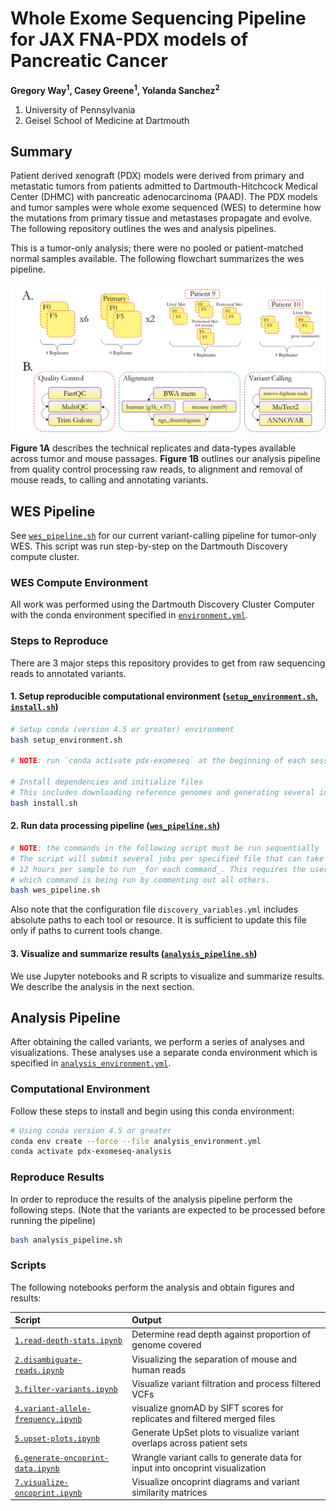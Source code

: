 # Whole Exome Sequencing Pipeline for JAX FNA-PDX models of Pancreatic Cancer

**Gregory Way<sup>1</sup>, Casey Greene<sup>1</sup>, Yolanda Sanchez<sup>2</sup>**

1. University of Pennsylvania
2. Geisel School of Medicine at Dartmouth

## Summary

Patient derived xenograft (PDX) models were derived from primary and metastatic tumors from patients admitted to Dartmouth-Hitchcock Medical Center (DHMC) with pancreatic adenocarcinoma (PAAD).
The PDX models and tumor samples were whole exome sequenced (WES) to determine how the mutations from primary tissue and metastases propagate and evolve.
The following repository outlines the wes and analysis pipelines.

This is a tumor-only analysis; there were no pooled or patient-matched normal samples available.
The following flowchart summarizes the wes pipeline.

![pdx wes flowchart](figures/pdx_wes_flowchart.png?raw=true)

**Figure 1A** describes the technical replicates and data-types available across tumor and mouse passages.
**Figure 1B** outlines our analysis pipeline from quality control processing raw reads, to alignment and removal of mouse reads, to calling and annotating variants.

## WES Pipeline

See [`wes_pipeline.sh`](https://github.com/greenelab/pdx_exomeseq/blob/master/wes_pipeline.sh) for our current variant-calling pipeline for tumor-only WES.
This script was run step-by-step on the Dartmouth Discovery compute cluster.

### WES Compute Environment

All work was performed using the Dartmouth Discovery Cluster Computer with the conda environment specified in [`environment.yml`](https://github.com/greenelab/pdx_exomeseq/blob/master/environment.yml).

### Steps to Reproduce

There are 3 major steps this repository provides to get from raw sequencing reads to annotated variants.

#### 1. Setup reproducible computational environment ([`setup_environment.sh`](https://github.com/greenelab/pdx_exomeseq/blob/master/setup_environment.sh), [`install.sh`](https://github.com/greenelab/pdx_exomeseq/blob/master/install.sh))

```bash
# Setup conda (version 4.5 or greater) environment
bash setup_environment.sh

# NOTE: run `conda activate pdx-exomeseq` at the beginning of each session

# Install dependencies and initialize files
# This includes downloading reference genomes and generating several index files
bash install.sh
```

#### 2. Run data processing pipeline ([`wes_pipeline.sh`](https://github.com/greenelab/pdx_exomeseq/blob/master/wes_pipeline.sh))

```bash
# NOTE: the commands in the following script must be run sequentially
# The script will submit several jobs per specified file that can take upwards of
# 12 hours per sample to run _for each command_. This requires the user to specify
# which command is being run by commenting out all others.
bash wes_pipeline.sh
```

Also note that the configuration file `discovery_variables.yml` includes absolute paths to each tool or resource.
It is sufficient to update this file only if paths to current tools change.

#### 3. Visualize and summarize results ([`analysis_pipeline.sh`](https://github.com/greenelab/pdx_exomeseq/blob/master/analysis_pipeline.sh))

We use Jupyter notebooks and R scripts to visualize and summarize results.
We describe the analysis in the next section.

## Analysis Pipeline

After obtaining the called variants, we perform a series of analyses and visualizations.
These analyses use a separate conda environment which is specified in
[`analysis_environment.yml`](https://github.com/greenelab/pdx_exomeseq/blob/master/analysis_environment.yml).

### Computational Environment

Follow these steps to install and begin using this conda environment:

```bash
# Using conda version 4.5 or greater
conda env create --force --file analysis_environment.yml
conda activate pdx-exomeseq-analysis
```

### Reproduce Results

In order to reproduce the results of the analysis pipeline perform the following steps.
(Note that the variants are expected to be processed before running the pipeline)

```bash
bash analysis_pipeline.sh
```

### Scripts

The following notebooks perform the analysis and obtain figures and results:

| Script | Output |
| :----- | :----- |
| [`1.read-depth-stats.ipynb`](https://github.com/greenelab/pdx_exomeseq/blob/master/1.read-depth-stats.ipynb) | Determine read depth against proportion of genome covered |
| [`2.disambiguate-reads.ipynb`](https://github.com/greenelab/pdx_exomeseq/blob/master/2.disambiguate-reads.ipynb) | Visualizing the separation of mouse and human reads |
| [`3.filter-variants.ipynb`](https://github.com/greenelab/pdx_exomeseq/blob/master/3.filter-variants.ipynb) | Visualize variant filtration and process filtered VCFs |
| [`4.variant-allele-frequency.ipynb`](https://github.com/greenelab/pdx_exomeseq/blob/master/4.variant-allele-frequency.ipynb) | visualize gnomAD by SIFT scores for replicates and filtered merged files |
|[`5.upset-plots.ipynb`](https://github.com/greenelab/pdx_exomeseq/blob/master/5.upset-plots.ipynb) | Generate UpSet plots to visualize variant overlaps across patient sets |
|[`6.generate-oncoprint-data.ipynb`](https://github.com/greenelab/pdx_exomeseq/blob/master/5.generate-oncoprint-data.ipynb) | Wrangle variant calls to generate data for input into oncoprint visualization |
| [`7.visualize-oncoprint.ipynb`](https://github.com/greenelab/pdx_exomeseq/blob/master/6.visualize-oncoprint.ipynb) | Visualize oncoprint diagrams and variant similarity matrices |
